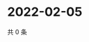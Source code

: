 # 2022-02-05

共 0 条

<!-- BEGIN WEIBO -->
<!-- 最后更新时间 Sat Feb 05 2022 08:42:35 GMT+0800 (China Standard Time) -->

<!-- END WEIBO -->
